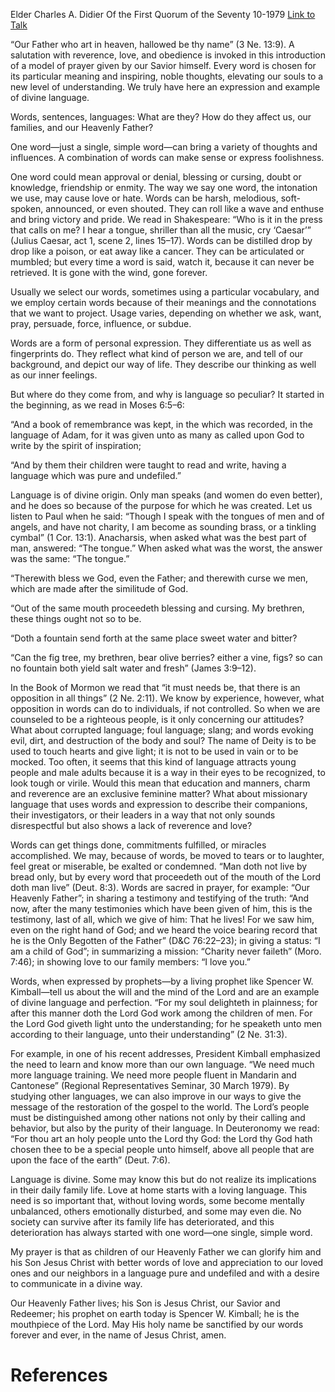 Elder Charles A. Didier
Of the First Quorum of the Seventy
10-1979
[Link to Talk](https://www.churchofjesuschrist.org/study/general-conference/1979/10/language-a-divine-way-of-communicating?lang=eng)

“Our Father who art in heaven, hallowed be thy name” (3 Ne. 13:9). A salutation with reverence, love, and obedience is invoked in this introduction of a model of prayer given by our Savior himself. Every word is chosen for its particular meaning and inspiring, noble thoughts, elevating our souls to a new level of understanding. We truly have here an expression and example of divine language.

Words, sentences, languages: What are they? How do they affect us, our families, and our Heavenly Father?

One word—just a single, simple word—can bring a variety of thoughts and influences. A combination of words can make sense or express foolishness.

One word could mean approval or denial, blessing or cursing, doubt or knowledge, friendship or enmity. The way we say one word, the intonation we use, may cause love or hate. Words can be harsh, melodious, soft-spoken, announced, or even shouted. They can roll like a wave and enthuse and bring victory and pride. We read in Shakespeare: “Who is it in the press that calls on me? I hear a tongue, shriller than all the music, cry ‘Caesar’” (Julius Caesar, act 1, scene 2, lines 15–17). Words can be distilled drop by drop like a poison, or eat away like a cancer. They can be articulated or mumbled; but every time a word is said, watch it, because it can never be retrieved. It is gone with the wind, gone forever.

Usually we select our words, sometimes using a particular vocabulary, and we employ certain words because of their meanings and the connotations that we want to project. Usage varies, depending on whether we ask, want, pray, persuade, force, influence, or subdue.

Words are a form of personal expression. They differentiate us as well as fingerprints do. They reflect what kind of person we are, and tell of our background, and depict our way of life. They describe our thinking as well as our inner feelings.

But where do they come from, and why is language so peculiar? It started in the beginning, as we read in Moses 6:5–6:

“And a book of remembrance was kept, in the which was recorded, in the language of Adam, for it was given unto as many as called upon God to write by the spirit of inspiration;

“And by them their children were taught to read and write, having a language which was pure and undefiled.”

Language is of divine origin. Only man speaks (and women do even better), and he does so because of the purpose for which he was created. Let us listen to Paul when he said: “Though I speak with the tongues of men and of angels, and have not charity, I am become as sounding brass, or a tinkling cymbal” (1 Cor. 13:1). Anacharsis, when asked what was the best part of man, answered: “The tongue.” When asked what was the worst, the answer was the same: “The tongue.”

“Therewith bless we God, even the Father; and therewith curse we men, which are made after the similitude of God.

“Out of the same mouth proceedeth blessing and cursing. My brethren, these things ought not so to be.

“Doth a fountain send forth at the same place sweet water and bitter?

“Can the fig tree, my brethren, bear olive berries? either a vine, figs? so can no fountain both yield salt water and fresh” (James 3:9–12).

In the Book of Mormon we read that “it must needs be, that there is an opposition in all things” (2 Ne. 2:11). We know by experience, however, what opposition in words can do to individuals, if not controlled. So when we are counseled to be a righteous people, is it only concerning our attitudes? What about corrupted language; foul language; slang; and words evoking evil, dirt, and destruction of the body and soul? The name of Deity is to be used to touch hearts and give light; it is not to be used in vain or to be mocked. Too often, it seems that this kind of language attracts young people and male adults because it is a way in their eyes to be recognized, to look tough or virile. Would this mean that education and manners, charm and reverence are an exclusive feminine matter? What about missionary language that uses words and expression to describe their companions, their investigators, or their leaders in a way that not only sounds disrespectful but also shows a lack of reverence and love?

Words can get things done, commitments fulfilled, or miracles accomplished. We may, because of words, be moved to tears or to laughter, feel great or miserable, be exalted or condemned. “Man doth not live by bread only, but by every word that proceedeth out of the mouth of the Lord doth man live” (Deut. 8:3). Words are sacred in prayer, for example: “Our Heavenly Father”; in sharing a testimony and testifying of the truth: “And now, after the many testimonies which have been given of him, this is the testimony, last of all, which we give of him: That he lives! For we saw him, even on the right hand of God; and we heard the voice bearing record that he is the Only Begotten of the Father” (D&C 76:22–23); in giving a status: “I am a child of God”; in summarizing a mission: “Charity never faileth” (Moro. 7:46); in showing love to our family members: “I love you.”

Words, when expressed by prophets—by a living prophet like Spencer W. Kimball—tell us about the will and the mind of the Lord and are an example of divine language and perfection. “For my soul delighteth in plainness; for after this manner doth the Lord God work among the children of men. For the Lord God giveth light unto the understanding; for he speaketh unto men according to their language, unto their understanding” (2 Ne. 31:3).

For example, in one of his recent addresses, President Kimball emphasized the need to learn and know more than our own language. “We need much more language training. We need more people fluent in Mandarin and Cantonese” (Regional Representatives Seminar, 30 March 1979). By studying other languages, we can also improve in our ways to give the message of the restoration of the gospel to the world. The Lord’s people must be distinguished among other nations not only by their calling and behavior, but also by the purity of their language. In Deuteronomy we read: “For thou art an holy people unto the Lord thy God: the Lord thy God hath chosen thee to be a special people unto himself, above all people that are upon the face of the earth” (Deut. 7:6).

Language is divine. Some may know this but do not realize its implications in their daily family life. Love at home starts with a loving language. This need is so important that, without loving words, some become mentally unbalanced, others emotionally disturbed, and some may even die. No society can survive after its family life has deteriorated, and this deterioration has always started with one word—one single, simple word.

My prayer is that as children of our Heavenly Father we can glorify him and his Son Jesus Christ with better words of love and appreciation to our loved ones and our neighbors in a language pure and undefiled and with a desire to communicate in a divine way.

Our Heavenly Father lives; his Son is Jesus Christ, our Savior and Redeemer; his prophet on earth today is Spencer W. Kimball; he is the mouthpiece of the Lord. May His holy name be sanctified by our words forever and ever, in the name of Jesus Christ, amen.

# References
